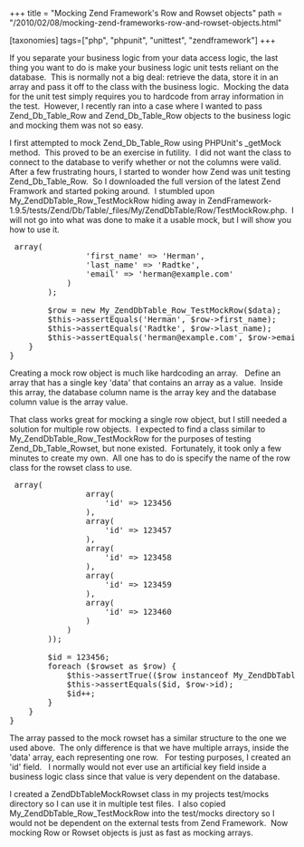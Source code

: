 +++
title = "Mocking Zend Framework's Row and Rowset objects"
path = "/2010/02/08/mocking-zend-frameworks-row-and-rowset-objects.html"

[taxonomies]
tags=["php", "phpunit", "unittest", "zendframework"]
+++

If you separate your business logic from your data access logic, the last thing you want to do is make your business logic unit tests reliant on the database.  This is normally not a big deal: retrieve the data, store it in an array and pass it off to the class with the business logic.  Mocking the data for the unit test simply requires you to hardcode from array information in the test.  However, I recently ran into a case where I wanted to pass Zend_Db_Table_Row and Zend_Db_Table_Row objects to the business logic and mocking them was not so easy.

<!-- more -->I first attempted to mock Zend_Db_Table_Row using PHPUnit's _getMock method.  This proved to be an exercise in futility.  I did not want the class to connect to the database to verify whether or not the columns were valid.  After a few frustrating hours, I started to wonder how Zend was unit testing Zend_Db_Table_Row.  So I downloaded the full version of the latest Zend Framwork and started poking around.  I stumbled upon My_ZendDbTable_Row_TestMockRow hiding away in ZendFramework-1.9.5/tests/Zend/Db/Table/_files/My/ZendDbTable/Row/TestMockRow.php.  I will not go into what was done to make it a usable mock, but I will show you how to use it.

<pre lang="php">
<?php

require_once 'PHPUnit/Framework/TestCase.php';
require_once 'tests/Zend/Db/Table/_files/My/ZendDbTable/Row/TestMockRow.php';

class TestMockRowTest extends PHPUnit_Framework_TestCase
{
    public function testRowHasIdValue()
    {
        $data = array(
            'data' => array(
                'first_name' => 'Herman',
                'last_name' => 'Radtke',
                'email' => 'herman@example.com'
            )
        );

        $row = new My_ZendDbTable_Row_TestMockRow($data);
        $this->assertEquals('Herman', $row->first_name);
        $this->assertEquals('Radtke', $row->last_name);
        $this->assertEquals('herman@example.com', $row->email);
    }
}
</pre>

Creating a mock row object is much like hardcoding an array.   Define an array that has a single key 'data' that contains an array as a value.   Inside this array, the database column name is the array key and the database column value is the array value.

That class works great for mocking a single row object, but I still needed a solution for multiple row objects.  I expected to find a class similar to My_ZendDbTable_Row_TestMockRow for the purposes of testing Zend_Db_Table_Rowset, but none existed.  Fortunately, it took only a few minutes to create my own.  All one has to do is specify the name of the row class for the rowset class to use.

<pre lang="php">
<?php

require_once 'PHPUnit/Framework/TestCase.php';
require_once 'library/Zend/Db/Table/Rowset/Abstract.php';
require_once 'tests/Zend/Db/Table/_files/My/ZendDbTable/Row/TestMockRow.php';

class ZendDbTableMockRowset extends Zend_Db_Table_Rowset_Abstract
{
    protected $_rowClass = 'My_ZendDbTable_Row_TestMockRow';
}

class RowsetTest extends PHPUnit_Framework_TestCase
{
    public function testConstructor()
    {
        $rowset = new ZendDbTableMockRowset(array(
            'data'=> array(
                array(
                    'id' => 123456
                ),
                array(
                    'id' => 123457
                ),
                array(
                    'id' => 123458
                ),
                array(
                    'id' => 123459
                ),
                array(
                    'id' => 123460
                )
            )
        ));

        $id = 123456;
        foreach ($rowset as $row) {
            $this->assertTrue(($row instanceof My_ZendDbTable_Row_TestMockRow));
            $this->assertEquals($id, $row->id);
            $id++;
        }
    }
}
</pre>

The array passed to the mock rowset has a similar structure to the one we used above.   The only difference is that we have multiple arrays, inside the 'data' array, each representing one row.   For testing purposes, I created an 'id' field.   I normally would not ever use an artificial key field inside a business logic class since that value is very dependent on the database.

I created a ZendDbTableMockRowset class in my projects test/mocks directory so I can use it in multiple test files.  I also copied My_ZendDbTable_Row_TestMockRow into the test/mocks directory so I would not be dependent on the external tests from Zend Framework.  Now mocking Row or Rowset objects is just as fast as mocking arrays.
